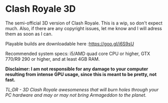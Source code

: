 # Clash Royale 3D

The semi-official 3D version of Clash Royale.
This is a wip, so don't expect much. Also, if there are any copyright issues, let me know and I will adress them as soon as I can.




Playable builds are downloadable here :https://goo.gl/i6S9sU

Recommended system specs: i5/AMD quad core CPU or higher, GTX 770/R9 290 or higher, and at least 4GB RAM.




<b>Disclaimer: I am not responsible for any damage to your computer resulting from intense GPU usage, since this is meant to be pretty, not fast.</b>

<i>TL;DR - 3D Clash Royale awesomeness that will burn holes through your PC hardware and may or may not bring Armageddon to the planet.
